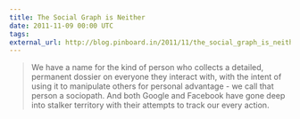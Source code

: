 ```yaml
---
title: The Social Graph is Neither
date: 2011-11-09 00:00 UTC
tags:
external_url: http://blog.pinboard.in/2011/11/the_social_graph_is_neither/
---
```


> We have a name for the kind of person who collects a detailed, permanent dossier on everyone they interact with, with the intent of using it to manipulate others for personal advantage - we call that person a sociopath. And both Google and Facebook have gone deep into stalker territory with their attempts to track our every action.
